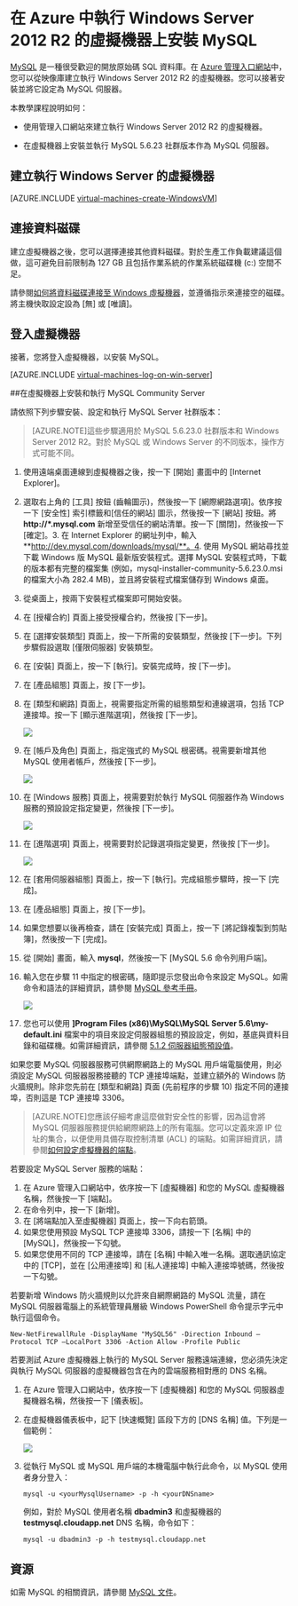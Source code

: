 <properties 
	pageTitle="在 Azure 中建立執行 MySQL 的虛擬機器" 
	description="建立執行 Windows Server 2012 R2 的 Azure 虛擬機器，然後在該虛擬機器上安裝及設定 MySQL 資料庫。" 
	services="virtual-machines" 
	documentationCenter="" 
	authors="KBDAzure" 
	manager="timlt" 
	editor="tysonn"/>

<tags 
	ms.service="virtual-machines" 
	ms.workload="infrastructure-services" 
	ms.tgt_pltfrm="vm-windows" 
	ms.devlang="na" 
	ms.topic="article" 
	ms.date="02/20/2015" 
	ms.author="kathydav"/>


# 在 Azure 中執行 Windows Server 2012 R2 的虛擬機器上安裝 MySQL


[MySQL](http://www.mysql.com) 是一種很受歡迎的開放原始碼 SQL 資料庫。在 [Azure 管理入口網站](http://manage.windowsazure.com)中，您可以從映像庫建立執行 Windows Server 2012 R2 的虛擬機器。您可以接著安裝並將它設定為 MySQL 伺服器。


本教學課程說明如何：

- 使用管理入口網站來建立執行 Windows Server 2012 R2 的虛擬機器。

- 在虛擬機器上安裝並執行 MySQL 5.6.23 社群版本作為 MySQL 伺服器。


## 建立執行 Windows Server 的虛擬機器

[AZURE.INCLUDE [virtual-machines-create-WindowsVM](../../includes/virtual-machines-create-WindowsVM.md)]

## 連接資料磁碟

建立虛擬機器之後，您可以選擇連接其他資料磁碟。對於生產工作負載建議這個做，這可避免目前限制為 127 GB 且包括作業系統的作業系統磁碟機 (c:) 空間不足。

請參閱[如何將資料磁碟連接至 Windows 虛擬機器](storage-windows-attach-disk.md)，並遵循指示來連接空的磁碟。將主機快取設定設為 [無] 或 [唯讀]。

## 登入虛擬機器

接著，您將登入虛擬機器，以安裝 MySQL。

[AZURE.INCLUDE [virtual-machines-log-on-win-server](../../includes/virtual-machines-log-on-win-server.md)]
 
##在虛擬機器上安裝和執行 MySQL Community Server

請依照下列步驟安裝、設定和執行 MySQL Server 社群版本：

> [AZURE.NOTE]這些步驟適用於 MySQL 5.6.23.0 社群版本和 Windows Server 2012 R2。對於 MySQL 或 Windows Server 的不同版本，操作方式可能不同。

1.	使用遠端桌面連線到虛擬機器之後，按一下 [開始] 畫面中的 [Internet Explorer]。
2.	選取右上角的 [工具] 按鈕 (齒輪圖示)，然後按一下 [網際網路選項]。依序按一下 [安全性] 索引標籤和[信任的網站] 圖示，然後按一下 [網站] 按鈕。將 **http://*.mysql.com** 新增至受信任的網站清單。按一下 [關閉]，然後按一下 [確定]。3.	在 Internet Explorer 的網址列中，輸入 **http://dev.mysql.com/downloads/mysql/**。4.	使用 MySQL 網站尋找並下載 Windows 版 MySQL 最新版安裝程式。選擇 MySQL 安裝程式時，下載的版本都有完整的檔案集 (例如，mysql-installer-community-5.6.23.0.msi 的檔案大小為 282.4 MB)，並且將安裝程式檔案儲存到 Windows 桌面。
5.	從桌面上，按兩下安裝程式檔案即可開始安裝。
6.	在 [授權合約] 頁面上接受授權合約，然後按 [下一步]。
7.	在 [選擇安裝類型] 頁面上，按一下所需的安裝類型，然後按 [下一步]。下列步驟假設選取 [僅限伺服器] 安裝類型。
8.	在 [安裝] 頁面上，按一下 [執行]。安裝完成時，按 [下一步]。
9.	在 [產品組態] 頁面上，按 [下一步]。
10.	在 [類型和網路] 頁面上，視需要指定所需的組態類型和連線選項，包括 TCP 連接埠。按一下 [顯示進階選項]，然後按 [下一步]。

	![](./media/virtual-machines-mysql-windows-server-2008r2/MySQL_TypeNetworking.png)
 
11.	在 [帳戶及角色] 頁面上，指定強式的 MySQL 根密碼。視需要新增其他 MySQL 使用者帳戶，然後按 [下一步]。

	![](./media/virtual-machines-mysql-windows-server-2008r2/MySQL_AccountsRoles_Filled.png)
 
12.	在 [Windows 服務] 頁面上，視需要對於執行 MySQL 伺服器作為 Windows 服務的預設設定指定變更，然後按 [下一步]。

	![](./media/virtual-machines-mysql-windows-server-2008r2/MySQL_WindowsService.png)
 
13.	在 [進階選項] 頁面上，視需要對於記錄選項指定變更，然後按 [下一步]。

	![](./media/virtual-machines-mysql-windows-server-2008r2/MySQL_AdvOptions.png)
 
14.	在 [套用伺服器組態] 頁面上，按一下 [執行]。完成組態步驟時，按一下 [完成]。
15.	在 [產品組態] 頁面上，按 [下一步]。
16.	如果您想要以後再檢查，請在 [安裝完成] 頁面上，按一下 [將記錄複製到剪貼簿]，然後按一下 [完成]。
17.	從 [開始] 畫面，輸入 **mysql**，然後按一下 [MySQL 5.6 命令列用戶端]。
18.	輸入您在步驟 11 中指定的根密碼，隨即提示您發出命令來設定 MySQL。如需命令和語法的詳細資訊，請參閱 [MySQL 參考手冊](http://dev.mysql.com/doc/refman/5.6/en/server-configuration-defaults.html)。

	![](./media/virtual-machines-mysql-windows-server-2008r2/MySQL_CommandPrompt.png)
 
19.	您也可以使用 **]Program Files (x86)\MySQL\MySQL Server 5.6\my-default.ini** 檔案中的項目來設定伺服器組態的預設設定，例如，基底與資料目錄和磁碟機。如需詳細資訊，請參閱 [5\.1.2 伺服器組態預設值](http://dev.mysql.com/doc/refman/5.6/en/server-configuration-defaults.html)。


如果您要 MySQL 伺服器服務可供網際網路上的 MySQL 用戶端電腦使用，則必須設定 MySQL 伺服器服務接聽的 TCP 連接埠端點，並建立額外的 Windows 防火牆規則。除非您先前在 [類型和網路] 頁面 (先前程序的步驟 10) 指定不同的連接埠，否則這是 TCP 連接埠 3306。


> [AZURE.NOTE]您應該仔細考慮這麼做對安全性的影響，因為這會將 MySQL 伺服器服務提供給網際網路上的所有電腦。您可以定義來源 IP 位址的集合，以便使用具備存取控制清單 (ACL) 的端點。如需詳細資訊，請參閱[如何設定虛擬機器的端點](virtual-machines-set-up-endpoints.md)。


若要設定 MySQL Server 服務的端點：

1.	在 Azure 管理入口網站中，依序按一下 [虛擬機器] 和您的 MySQL 虛擬機器名稱，然後按一下 [端點]。
2.	在命令列中，按一下 [新增]。
3.	在 [將端點加入至虛擬機器] 頁面上，按一下向右箭頭。
4.	如果您使用預設 MySQL TCP 連接埠 3306，請按一下 [名稱] 中的 [MySQL]，然後按一下勾號。
5.	如果您使用不同的 TCP 連接埠，請在 [名稱] 中輸入唯一名稱。選取通訊協定中的 [TCP]，並在 [公用連接埠] 和 [私人連接埠] 中輸入連接埠號碼，然後按一下勾號。

若要新增 Windows 防火牆規則以允許來自網際網路的 MySQL 流量，請在 MySQL 伺服器電腦上的系統管理員層級 Windows PowerShell 命令提示字元中執行這個命令。

	New-NetFirewallRule -DisplayName "MySQL56" -Direction Inbound –Protocol TCP –LocalPort 3306 -Action Allow -Profile Public

若要測試 Azure 虛擬機器上執行的 MySQL Server 服務遠端連線，您必須先決定與執行 MySQL 伺服器的虛擬機器包含在內的雲端服務相對應的 DNS 名稱。

1.	在 Azure 管理入口網站中，依序按一下 [虛擬機器] 和您的 MySQL 伺服器虛擬機器名稱，然後按一下 [儀表板]。
2.	在虛擬機器儀表板中，記下 [快速概覽] 區段下方的 [DNS 名稱] 值。下列是一個範例： 

	![](./media/virtual-machines-mysql-windows-server-2008r2/MySQL_DNSName.png)
 
3.	從執行 MySQL 或 MySQL 用戶端的本機電腦中執行此命令，以 MySQL 使用者身分登入：

		mysql -u <yourMysqlUsername> -p -h <yourDNSname>
	
	例如，對於 MySQL 使用者名稱 **dbadmin3** 和虛擬機器的 **testmysql.cloudapp.net** DNS 名稱，命令如下：

		mysql -u dbadmin3 -p -h testmysql.cloudapp.net


## 資源

如需 MySQL 的相關資訊，請參閱 [MySQL 文件](http://dev.mysql.com/doc/)。


 

<!---HONumber=58-->